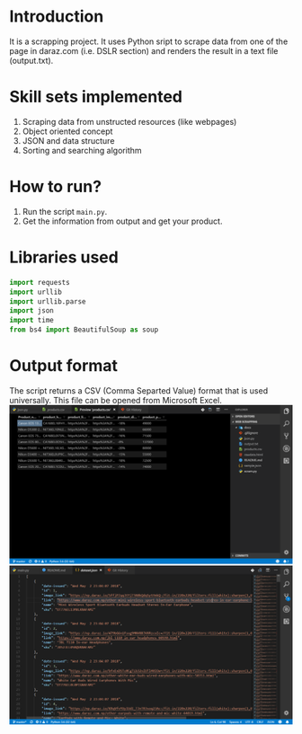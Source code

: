 # Introduction
It is a scrapping project. It uses Python sript to scrape data from one of the page in daraz.com (i.e. DSLR section) and renders the result in a text file (output.txt).

# Skill sets implemented
1. Scraping data from unstructed resources (like webpages)
2. Object oriented concept
3. JSON and data structure
4. Sorting and searching algorithm

# How to run?
1. Run the script `main.py`.
2. Get the information from output and get your product.

# Libraries used
```python
import requests
import urllib
import urllib.parse
import json
import time
from bs4 import BeautifulSoup as soup
```

# Output format
The script returns a CSV (Comma Separted Value) format that is used universally. This file can be opened from Microsoft Excel.
![Output Screenshot](docs/scr1.png)
![Output Screenshot](docs/scr2.png)
